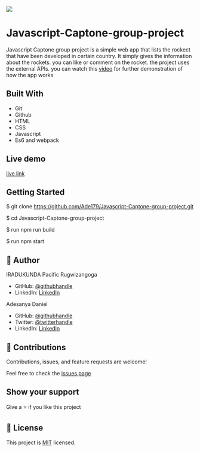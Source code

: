 ![](https://img.shields.io/badge/Microverse-blueviolet)

# Javascript-Captone-group-project

 Javascript Captone group project is a simple web app that lists the rockect that have been developed in certain country. It simply gives the information about the rockets. you can like or comment on the rocket.
 the project uses the external APIs.
you can watch this [video](https://www.youtube.com/watch?v=AcUd-_Yjjqg) for further demonstration of how the app works


## Built With

- Git
- Github
- HTML
- CSS
- Javascript
- Es6 and webpack

## Live demo
[live link](https://rugwizangoga.github.io/Todo-list/dist/)

## Getting Started

$ git clone https://github.com/Ade179/Javascript-Captone-group-project.git

$ cd Javascript-Captone-group-project

$ run npm run build

$ run npm start

## 👤 Author

IRADUKUNDA Pacific Rugwizangoga

- GitHub: [@githubhandle](https://github.com/rugwizangoga)
- LinkedIn: [LinkedIn](https://www.linkedin.com/in/iradukunda-pacific-rugwizangoga)

Adesanya Daniel

- GitHub: [@githubhandle](https://github.com/Ade179)
- Twitter: [@twitterhandle](https://twitter.com/@juwon_adesanya)
- LinkedIn: [LinkedIn](www.linkedin.com/in/adejuwon-adesanya-237b54239)

## 🤝 Contributions

Contributions, issues, and feature requests are welcome!

Feel free to check the [issues page](../../issues/)

## Show your support

Give a ⭐️ if you like this project
## 📝 License

This project is [MIT](./LICENSE) licensed.
